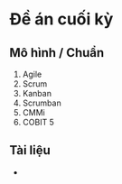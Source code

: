 
# Đề án cuối kỳ

## Mô hình / Chuẩn

1. Agile
2. Scrum
3. Kanban
4. Scrumban
5. CMMi
6. COBIT 5


## Tài liệu
- 
